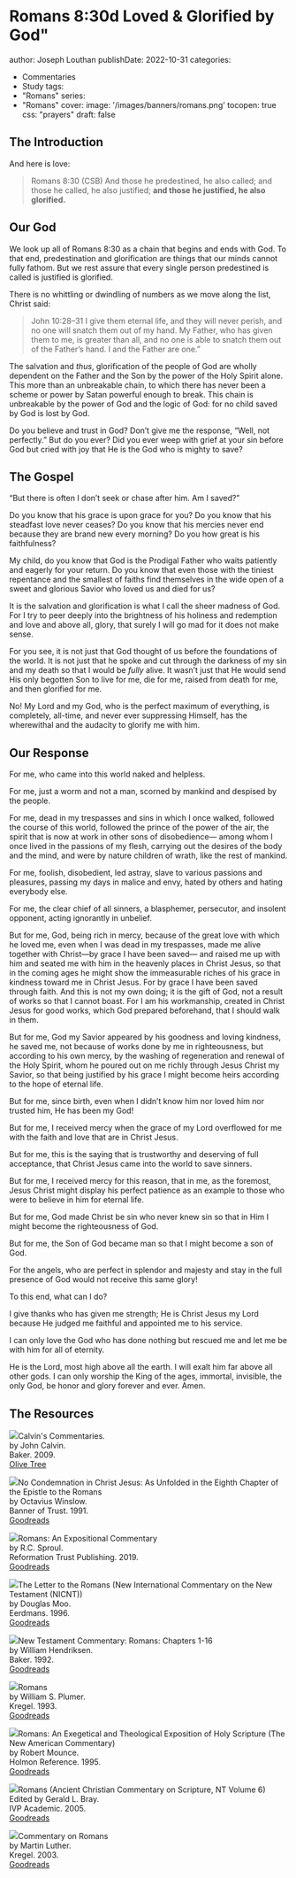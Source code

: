 # Romans 8:30d Loved & Glorified by God"
author: Joseph Louthan
publishDate: 2022-10-31
categories:
  - Commentaries
  - Study
tags:
  - "Romans"
series:
  - "Romans"
cover:
  image: '/images/banners/romans.png'
tocopen: true
css: "prayers"
draft: false
## The Introduction

And here is love:

>Romans 8:30 (CSB) And those he predestined, he also called; and those he called, he also justified; **and those he justified, he also glorified.**

## Our God

We look up all of Romans 8:30 as a chain that begins and ends with God. To that end, predestination and glorification are things that our minds cannot fully fathom. But we rest assure that every single person predestined is called is justified is glorified.

There is no whittling or dwindling of numbers as we move along the list, Christ said:

>John 10:28–31 I give them eternal life, and they will never perish, and no one will snatch them out of my hand. My Father, who has given them to me, is greater than all, and no one is able to snatch them out of the Father’s hand. I and the Father are one.”

The salvation and *thus*, glorification of the people of God are wholly dependent on the Father and the Son by the power of the Holy Spirit alone. This more than an unbreakable chain, to which there has never been a scheme or power by Satan powerful enough to break. This chain is unbreakable by the power of God and the logic of God: for no child saved by God is lost by God.

Do you believe and trust in God? Don’t give me the response, “Well, not perfectly.” But do you ever? Did you ever weep with grief at your sin before God but cried with joy that He is the God who is mighty to save?

## The Gospel

“But there is often I don’t seek or chase after him. Am I saved?”

Do you know that his grace is upon grace for you? Do you know that his steadfast love never ceases? Do you know that his mercies never end because they are brand new every morning? Do you how great is his faithfulness?

My child, do you know that God is the Prodigal Father who waits patiently and eagerly for your return. Do you know that even those with the tiniest repentance and the smallest of faiths find themselves in the wide open of a sweet and glorious Savior who loved us and died for us?

It is the salvation and glorification is what I call the sheer madness of God. For I try to peer deeply into the brightness of his holiness and redemption and love and above all, glory, that surely I will go mad for it does not make sense.

For you see, it is not just that God thought of us before the foundations of the world. It is not just that he spoke and cut through the darkness of my sin and my death so that I would be *fully* alive. It wasn’t just that He would send His only begotten Son to live for me, die for me, raised from death for me, and then glorified for me.

No! My Lord and my God, who is the perfect maximum of everything, is completely, all-time, and never ever suppressing Himself, has the wherewithal and the audacity to glorify me with him.

## Our Response

For me, who came into this world naked and helpless.

For me, just a worm and not a man, scorned by mankind and despised by the people.

For me, dead in my trespasses and sins in which I once walked, followed the course of this world, followed the prince of the power of the air, the spirit that is now at work in other sons of disobedience— among whom I once lived in the passions of my flesh, carrying out the desires of the body and the mind, and were by nature children of wrath, like the rest of mankind.

For me, foolish, disobedient, led astray, slave to various passions and pleasures, passing my days in malice and envy, hated by others and hating everybody else.

For me, the clear chief of all sinners, a blasphemer, persecutor, and insolent opponent, acting ignorantly in unbelief.

But for me, God, being rich in mercy, because of the great love with which he loved me, even when I was dead in my trespasses, made me alive together with Christ—by grace I have been saved— and raised me up with him and seated me with him in the heavenly places in Christ Jesus, so that in the coming ages he might show the immeasurable riches of his grace in kindness toward me in Christ Jesus. For by grace I have been saved through faith. And this is not my own doing; it is the gift of God, not a result of works so that I cannot boast. For I am his workmanship, created in Christ Jesus for good works, which God prepared beforehand, that I should walk in them.

But for me, God my Savior appeared by his goodness and loving kindness, he saved me, not because of works done by me in righteousness, but according to his own mercy, by the washing of regeneration and renewal of the Holy Spirit, whom he poured out on me richly through Jesus Christ my Savior, so that being justified by his grace I might become heirs according to the hope of eternal life.

But for me, since birth, even when I didn’t know him nor loved him nor trusted him, He has been my God!

But for me, I received mercy when the grace of my Lord overflowed for me with the faith and love that are in Christ Jesus.

But for me, this is the saying that is trustworthy and deserving of full acceptance, that Christ Jesus came into the world to save sinners.

But for me, I received mercy for this reason, that in me, as the foremost, Jesus Christ might display his perfect patience as an example to those who were to believe in him for eternal life.

But for me, God made Christ be sin who never knew sin so that in Him I might become the righteousness of God.

But for me, the Son of God became man so that I might become a son of God.

For the angels, who are perfect in splendor and majesty and stay in the full presence of God would not receive this same glory!

To this end, what can I do?

I give thanks who has given me strength; He is Christ Jesus my Lord because He judged me faithful and appointed me to his service.

I can only love the God who has done nothing but rescued me and let me be with him for all of eternity.

He is the Lord, most high above all the earth. I will exalt him far above all other gods. I can only worship the King of the ages, immortal, invisible, the only God, be honor and glory forever and ever. Amen.

## The Resources

<p style="clear:both;">

<img src="/images/commentary-calvin-set-portrait.jpg">Calvin's Commentaries.  
by John Calvin.  
Baker. 2009.  
[Olive Tree](https://www.olivetree.com/store/product.php?productid=17517)

<p style="clear:both;">

<img src="/images/book-no-condemnation-winslow.jpg">No Condemnation in Christ Jesus: As Unfolded in the Eighth Chapter of the Epistle to the Romans  
by Octavius Winslow.  
Banner of Trust. 1991.  
[Goodreads](https://www.goodreads.com/book/show/4011534-no-condemnation-in-christ-jesus?ac=1&from_search=true&qid=K1waoHAVw7&rank=1)

<p style="clear:both;">

<img src="/images/commentary-romans-sproul.jpg">Romans: An Expositional Commentary  
by R.C. Sproul.  
Reformation Trust Publishing. 2019.  
[Goodreads](https://www.goodreads.com/book/show/6468546-romans?ac=1&from_search=true&qid=xl3x8afdFN&rank=2)

<p style="clear:both;">

<img src="/images/commentary-romans-moo.jpg">The Letter to the Romans (New International Commentary on the New Testament (NICNT))  
by Douglas Moo.    
Eerdmans. 1996.  
[Goodreads](https://www.goodreads.com/book/show/48640436-the-letter-to-the-romans-new-international-commentary-on-the-new-testam?ac=1&from_search=true&qid=K0oRkdrYXP&rank=1)

<p style="clear:both;">

<img src="/images/commentary-romans-hendricksen.webp">New Testament Commentary: Romans: Chapters 1-16  
by William Hendriksen.  
Baker. 1992.  
[Goodreads](https://www.goodreads.com/book/show/6033721-romans?ac=1&from_search=true&qid=VSDDrJALl9&rank=1)

<p style="clear:both;">

<img src="/images/commentary-romans-plumer.jpeg">Romans  
by William S. Plumer.  
Kregel. 1993.  
[Goodreads](https://www.goodreads.com/book/show/3189435-commentary-on-romans?ac=1&from_search=true&qid=pinspEBLVG&rank=1)

<p style="clear:both;">

<img src="/images/commentary-romans-mounce.jpg">Romans: An Exegetical and Theological Exposition of Holy Scripture (The New American Commentary)  
by Robert Mounce.  
Holmon Reference. 1995.  
[Goodreads](https://www.goodreads.com/book/show/1652633.Romans?ac=1&from_search=true&qid=t43icJXUYR&rank=2)

<p style="clear:both;">

<img src="/images/commentary-romans-bray.webp">Romans (Ancient Christian Commentary on Scripture, NT Volume 6)  
Edited by Gerald L. Bray.  
IVP Academic. 2005.  
[Goodreads](https://www.goodreads.com/book/show/32922759-romans?ac=1&from_search=true&qid=O8EDAlniS5&rank=1)

<p style="clear:both;">

<img src="/images/commentary-romans-luther.webp">Commentary on Romans  
by Martin Luther.  
Kregel. 2003.  
[Goodreads](https://www.goodreads.com/book/show/1635020.Commentary_on_Romans?ac=1&from_search=true&qid=aIXX1icyNY&rank=5)

<p style="clear:both;">
